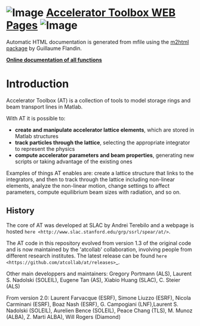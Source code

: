 # ![Image](https://cdn.rawgit.com/atcollab/atdoc/40b8230c/art/atcollab.png) [Accelerator Toolbox WEB Pages](https://atcollab.github.io/at/) ![Image](https://cdn.rawgit.com/atcollab/atdoc/40b8230c/art/atcollab.png)

Automatic HTML documentation is generated from mfile using the [m2html package](https://www.artefact.tk/software/matlab/m2html/) by Guillaume Flandin.

**[Online documentation of all functions](https://cdn.rawgit.com/atcollab/atdoc/aa9b9f58/doc_html/index.html)**


Introduction
============

Accelerator Toolbox (AT) is a collection of tools to model storage rings and beam transport lines in Matlab.

With AT it is possible to:

- **create and manipulate accelerator lattice elements**, which are stored in Matlab structures
- **track particles through the lattice**, selecting the appropriate integrator to represent the physics
- **compute accelerator parameters and beam properties**, generating new scripts or taking advantage of the existing ones

Examples of things AT enables are: create a lattice structure that links to the integrators, and then to track through the lattice 
including non-linear elements, analyze the non-linear motion, change settings to affect parameters, compute equilibrium beam sizes 
with radiation, and so on.

History
-------

The core of AT was developed at SLAC by Andrei Terebilo and a webpage is hosted `here <http://www.slac.stanford.edu/grp/ssrl/spear/at/>`.

The AT code in this repository evolved from version 1.3 of the original code and is now maintained by the 'atcollab' collaboration, 
involving people from different research institutes. The latest release can be found `here <https://github.com/atcollab/at/releases>`_.

Other main developpers and maintainers: 
Gregory Portmann (ALS), Laurent S. Nadolski (SOLEIL), Eugene Tan (AS), Xiabio Huang (SLAC), C. Steier (ALS)

From version 2.0: 
Laurent Farvacque (ESRF), Simone Liuzzo (ESRF), Nicola Carminani (ESRF), Boaz Nash (ESRF), 
G. Campogiani (LNF),Laurent S. Nadolski (SOLEIL), Aurelien Bence (SOLEIL), Peace Chang (TLS), 
M. Munoz (ALBA), Z. Marti ALBA), Will Rogers (Diamond)


